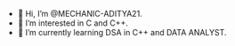 - 👋 Hi, I’m @MECHANIC-ADITYA21.
- 👀 I’m interested in C and C++.
- 🌱 I’m currently learning DSA in C++ and DATA ANALYST.


<!---
MECHANIC-ADITYA21/MECHANIC-ADITYA21 is a ✨ special ✨ repository because its `README.md` (this file) appears on your GitHub profile.
You can click the Preview link to take a look at your changes.
--->
